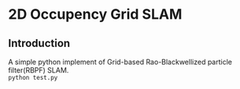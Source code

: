 # 2D Occupency Grid SLAM
## Introduction
A simple python implement of Grid-based Rao-Blackwellized particle filter(RBPF) SLAM.
<br>`python test.py`
